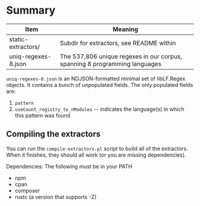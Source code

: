 # Summary

| Item | Meaning |
|------|---------|
| static-extractors/ | Subdir for extractors, see README within |
| uniq-regexes-8.json | The 537,806 unique regexes in our corpus, spanning 8 programming languages |

`uniq-regexes-8.json` is an NDJSON-formatted minimal set of libLF.Regex objects. It contains a bunch of unpopulated fields. The only populated fields are:
1. `pattern`
2. `useCount_registry_to_nModules` -- indicates the language(s) in which this pattern was found

## Compiling the extractors

You can run the `compile-extractors.pl` script to build all of the extractors.
When it finishes, they should all work (or you are missing dependencies).

Dependencies: The following must be in your PATH
- npm
- cpan
- composer
- rustc (a version that supports -Z)
